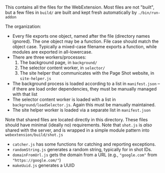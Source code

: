 This contains all the files for the WebExtension.  Most files are not "built", but a few files in `build/` are built and kept fresh automatically by `./bin/run-addon`

The organization:

- Every file exports one object, named after the file (directory names ignored).  The one object may be a function.  File case should match the object case.  Typically a mixed-case filename exports a function, while modules are exported in all-lowercase.
- There are three workers/processes:
  1. The background page, in `background/`
  2. The selector content worker, in `selector/`
  3. The site helper that communicates with the Page Shot website, in `site-helper.js`
- The background process is loaded according to a list in `manifest.json` – if there are load order dependencies, they must be manually managed with that list
- The selector content worker is loaded with a list in `background/loadSelector.js`.  Again this must be manually maintained.
- The site helper worker is loaded via a separate list in `manifest.json`

Note that shared files are located directly in this directory.  These files should have minimal (ideally no) requirements.  Note that `shot.js` is *also* shared with the server, and is wrapped in a simple module pattern into `webextension/build/shot.js`

- `catcher.js` has some functions for catching and reporting exceptions.
- `randomString.js` generates a random string, typically for in shot IDs.
- `domainFromUrl.js` gets the domain from a URL (e.g., `"google.com"` from `"https://google.com/"`)
- `makeUuid.js` generates a UUID
